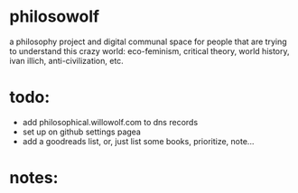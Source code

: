 # philosowolf
a philosophy project and digital communal space for people that are trying to understand this crazy world: eco-feminism, critical theory, world history, ivan illich, anti-civilization, etc.

# todo:
- add philosophical.willowolf.com to dns records
- set up on github settings pagea
- add a goodreads list, or, just list some books, prioritize, note...

# notes:
